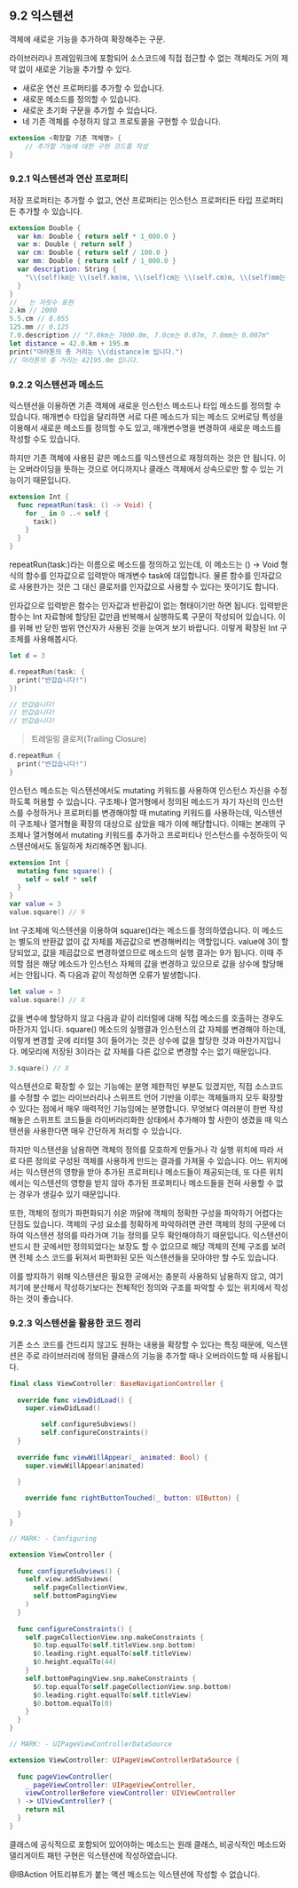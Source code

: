 ## 9.2 익스텐션

객체에 새로운 기능을 추가하여 확장해주는 구문.

라이브러리나 프레임워크에 포함되어 소스코드에 직접 접근할 수 없는 객체라도 거의 제약 없이 새로운 기능을 추가할 수 있다.

- 새로운 연산 프로퍼티를 추가할 수 있습니다.
- 새로운 메소드를 정의할 수 있습니다.
- 새로운 초기화 구문을 추가할 수 있습니다.
- 네 기존 객체를 수정하지 않고 프로토콜을 구현할 수 있습니다.

```swift
extension <확장할 기존 객체명> {
	// 추가할 기능에 대한 구현 코드를 작성
}
```

### 9.2.1 익스텐션과 연산 프로퍼티

저장 프로퍼티는 추가할 수 없고, 연산 프로퍼티는 인스턴스 프로퍼티든 타입 프로퍼티든 추가할 수 있습니다.

```swift
extension Double {
  var km: Double { return self * 1_000.0 }
  var m: Double { return self }
  var cm: Double { return self / 100.0 }
  var mm: Double { return self / 1_000.0 }
  var description: String {
    "\\(self)km는 \\(self.km)m, \\(self)cm는 \\(self.cm)m, \\(self)mm는 \\(self.mm)m"
  }
}
// _ 는 자릿수 표현
2.km // 2000
5.5.cm // 0.055
125.mm // 0.125
7.0.description // "7.0km는 7000.0m, 7.0cm는 0.07m, 7.0mm는 0.007m"
let distance = 42.0.km + 195.m
print("마라톤의 총 거리는 \\(distance)m 입니다.")
// 마라톤의 총 거리는 42195.0m 입니다.
```

### 9.2.2 익스텐션과 메소드

익스텐션을 이용하면 기존 객체에 새로운 인스턴스 메소드나 타입 메소드를 정의할 수 있습니다. 매개변수 타입을 달리하면 서로 다른 메소드가 되는 메소드 오버로딩 특성을 이용해서 새로운 메소드를 정의할 수도 있고, 매개변수명을 변경하여 새로운 메소드를 작성할 수도 있습니다.

하지만 기존 객체에 사용된 같은 메소드를 익스텐션으로 재정의하는 것은 안 됩니다. 이는 오버라이딩을 뜻하는 것으로 어디까지나 클래스 객체에서 상속으로만 할 수 있는 기능이기 때문입니다.

```swift
extension Int {
  func repeatRun(task: () -> Void) {
    for _ in 0 ..< self {
      task()
    }
  }
}
```

repeatRun(task:)라는 이름으로 메소드를 정의하고 있는데, 이 메소드는 () → Void 형식의 함수를 인자값으로 입력받아 매개변수 task에 대입합니다. 물론 함수를 인자값으로 사용한가는 것은 그 대신 클로저를 인자값으로 사용할 수 있다는 뜻이기도 합니다.

인자값으로 입력받은 함수는 인자값과 반환값이 없는 형태이기만 하면 됩니다. 입력받은 함수는 Int 자료형에 할당된 값만큼 반복해서 실행하도록 구문이 작성되어 있습니다. 이를 위해 반 닫힌 범위 연산자가 사용된 것을 눈여겨 보기 바랍니다. 이렇게 확장된 Int 구조체를 사용해봅시다.

```swift
let d = 3

d.repeatRun(task: {
  print("반갑습니다!")
})

// 반갑습니다!
// 반갑습니다!
// 반갑습니다!
```

> 트레일링 클로저(Trailing Closure)

```swift
d.repeatRun {
  print("반갑습니다!")
}
```

인스턴스 메소드는 익스텐션에서도 mutating 키워드를 사용하여 인스턴스 자신을 수정하도록 허용할 수 있습니다. 구조체나 열거형에서 정의된 메소드가 자기 자신의 인스턴스를 수정하거나 프로퍼티를 변경해야할 때 mutating 키워드를 사용하는데, 익스텐션이 구조체나 열거형을 확장의 대상으로 삼았을 때가 이에 해당합니다. 이때는 본래의 구조체나 열거형에서 mutating 키워드를 추가하고 프로퍼티나 인스턴스를 수정하듯이 익스텐션에서도 동일하게 처리해주면 됩니다.

```swift
extension Int {
  mutating func square() {
    self = self * self
  }
}
var value = 3
value.square() // 9
```

Int 구조체에 익스텐션을 이용하여 square()라는 메소드를 정의하였습니다. 이 메소드는 별도의 반환값 없이 값 자체를 제곱값으로 변경해버리는 역할입니다. value에 3이 할당되었고, 값을 제곱값으로 변경하였으므로 메소드의 실행 결과는 9가 됩니다. 이때 주의할 점은 해당 메소드가 인스턴스 자체의 값을 변경하고 있으므로 값을 상수에 할당해서는 안됩니다. 즉 다음과 같이 작성하면 오류가 발생합니다.

```swift
let value = 3
value.square() // X
```

값을 변수에 할당하지 않고 다음과 같이 리터럴에 대해 직접 메소드를 호출하는 경우도 마찬가지 입니다. square() 메소드의 실행결과 인스턴스의 값 자체를 변경해야 하는데, 이렇게 변경할 곳에 리터럴 3이 들어가는 것은 상수에 값을 할당한 것과 마찬가지입니다. 메모리에 저장된 3이라는 값 자체를 다른 값으로 변경할 수는 없기 때문입니다.

```swift
3.square() // X
```

익스텐션으로 확장할 수 있는 기능에는 분명 제한적인 부분도 있겠지만, 직접 소스코드를 수정할 수 없는 라이브러리나 스위프트 언어 기반을 이루는 객체들까지 모두 확장할 수 있다는 점에서 매우 매력적인 기능임에는 분명합니다. 무엇보다 여러분이 한번 작성해놓은 스위프트 코드들을 라이버러리화한 상태에서 추가해야 할 사한이 생겼을 때 익스텐션을 사용한다면 매우 간단하게 처리할 수 있습니다.

하지만 익스텐션을 남용하면 객체의 정의를 모호하게 만들거나 각 실행 위치에 따라 서로 다른 정의로 구성된 객체를 사용하게 만드는 결과를 가져올 수 있습니다. 어느 위치에서는 익스텐션의 영향을 받아 추가된 프로퍼티나 메소드들이 제공되는데, 또 다른 위치에서는 익스텐션의 영향을 받지 않아 추가된 프로퍼티나 메소드들을 전혀 사용할 수 없는 경우가 생길수 있기 때문입니다.

또한, 객체의 정의가 파편화되기 쉬운 까닭에 객체의 정확한 구성을 파악하기 어렵다는 단점도 있습니다. 객체의 구성 요소를 정확하게 파악하려면 관련 객체의 정의 구문에 더하여 익스텐션 정의를 따라가며 기능 정의를 모두 확인해야하기 때문입니다. 익스텐션이 반드시 한 곳에서만 정의되었다는 보장도 할 수 없으므로 해당 객체의 전체 구조를 보려면 전체 소스 코드를 뒤져서 파편화된 모든 익스텐션들을 모아야만 할 수도 있습니다.

이를 방지하기 위해 익스텐션은 필요한 곳에서는 충분히 사용하되 남용하지 않고, 여기저기에 분산해서 작성하기보다는 전체적인 정의와 구조를 파악할 수 있는 위치에서 작성하는 것이 좋습니다.

### 9.2.3 익스텐션을 활용한 코드 정리

기존 소스 코드를 건드리지 않고도 원하는 내용을 확장할 수 있다는 특징 때문에, 익스텐션은 주로 라이브러리에 정의된 클래스의 기능을 추가할 때나 오버라이드할 때 사용됩니다.

```swift
final class ViewController: BaseNavigationController {
  
  override func viewDidLoad() {
    super.viewDidLoad()

		self.configureSubviews()
		self.configureConstraints()
  }
  
  override func viewWillAppear(_ animated: Bool) {
    super.viewWillAppear(animated)
    
  }

	override func rightButtonTouched(_ button: UIButton) {

  }
}

// MARK: - Configuring

extension ViewController {
  
  func configureSubviews() {
    self.view.addSubviews(
      self.pageCollectionView,
      self.bottomPagingView
    )
  }
  
  func configureConstraints() {
    self.pageCollectionView.snp.makeConstraints {
      $0.top.equalTo(self.titleView.snp.bottom)
      $0.leading.right.equalTo(self.titleView)
      $0.height.equalTo(44)
    }
    self.bottomPagingView.snp.makeConstraints {
      $0.top.equalTo(self.pageCollectionView.snp.bottom)
      $0.leading.right.equalTo(self.titleView)
      $0.bottom.equalTo(0)
    }
  }
}

// MARK: - UIPageViewControllerDataSource

extension ViewController: UIPageViewControllerDataSource {
  
  func pageViewController(
    _ pageViewController: UIPageViewController,
    viewControllerBefore viewController: UIViewController
  ) -> UIViewController? {
    return nil
  }
}
```

클래스에 공식적으로 포함되어 있어야하는 메소드는 원래 클래스, 비공식적인 메소드와 델리게이트 패턴 구현은 익스텐션에 작성하였습니다.

@IBAction 어트리뷰트가 붙는 액션 메소드는 익스텐션에 작성할 수 없습니다.